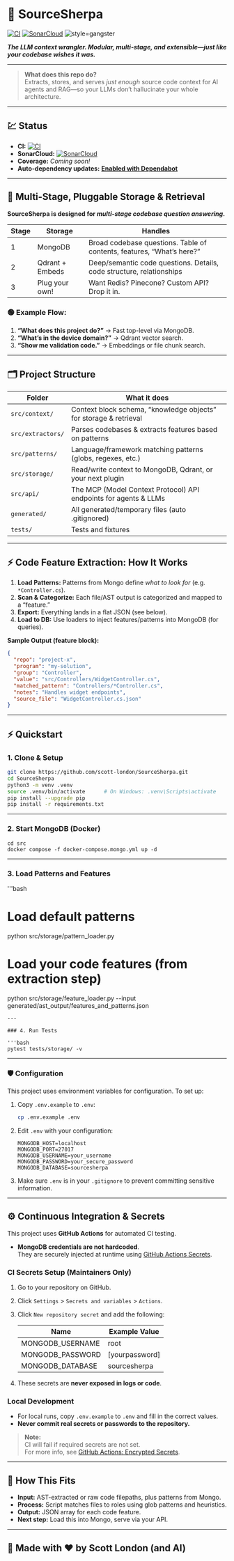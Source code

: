 # 🚀 SourceSherpa

[![CI](https://github.com/scott-london/SourceSherpa/actions/workflows/python-tests.yml/badge.svg)](https://github.com/scott-london/SourceSherpa/actions/workflows/python-tests.yml)
[![SonarCloud](https://sonarcloud.io/api/project_badges/measure?project=scott-london_SourceSherpa&metric=alert_status)](https://sonarcloud.io/summary/new_code?id=scott-london_SourceSherpa)
![style=gangster](https://img.shields.io/badge/style-🧢💎%20gangster-brightgreen)

**_The LLM context wrangler. Modular, multi-stage, and extensible—just like your codebase wishes it was._**

---

> **What does this repo do?**  
> Extracts, stores, and serves _just enough_ source code context for AI agents and RAG—so your LLMs don’t hallucinate your whole architecture.

---

## 💹 Status

- **CI:** [![CI](https://github.com/scott-london/SourceSherpa/actions/workflows/python-tests.yml/badge.svg)](https://github.com/scott-london/SourceSherpa/actions/workflows/python-tests.yml)
- **SonarCloud:** [![SonarCloud](https://sonarcloud.io/api/project_badges/measure?project=scott-london_SourceSherpa&metric=alert_status)](https://sonarcloud.io/summary/new_code?id=scott-london_SourceSherpa)
- **Coverage:** _Coming soon!_
- **Auto-dependency updates:** **[Enabled with Dependabot](https://docs.github.com/en/code-security/dependabot/dependabot-version-updates/about-dependabot-version-updates)**

---

## 🔁 Multi-Stage, Pluggable Storage & Retrieval

**SourceSherpa is designed for _multi-stage codebase question answering_.**

| Stage | Storage     | Handles                                                                                  |
|-------|-------------|------------------------------------------------------------------------------------------|
| 1     | MongoDB     | Broad codebase questions. Table of contents, features, “What’s here?”                    |
| 2     | Qdrant + Embeds | Deep/semantic code questions. Details, code structure, relationships                |
| 3     | Plug your own! | Want Redis? Pinecone? Custom API? Drop it in.                                         |

### 🟢 Example Flow:
1. **“What does this project do?”** → Fast top-level via MongoDB.
2. **“What’s in the device domain?”** → Qdrant vector search.
3. **“Show me validation code.”** → Embeddings or file chunk search.

---

## 🗂️ Project Structure

| Folder           | What it does                                                                                 |
|------------------|---------------------------------------------------------------------------------------------|
| `src/context/`   | Context block schema, “knowledge objects” for storage & retrieval                           |
| `src/extractors/`| Parses codebases & extracts features based on patterns                                      |
| `src/patterns/`  | Language/framework matching patterns (globs, regexes, etc.)                                 |
| `src/storage/`   | Read/write context to MongoDB, Qdrant, or your next plugin                                  |
| `src/api/`       | The MCP (Model Context Protocol) API endpoints for agents & LLMs                            |
| `generated/`     | All generated/temporary files (auto .gitignored)                                            |
| `tests/`         | Tests and fixtures                                                                          |

---

## ⚡️ Code Feature Extraction: How It Works

1. **Load Patterns:** Patterns from Mongo define _what to look for_ (e.g. `*Controller.cs`).
2. **Scan & Categorize:** Each file/AST output is categorized and mapped to a “feature.”
3. **Export:** Everything lands in a flat JSON (see below).
4. **Load to DB:** Use loaders to inject features/patterns into MongoDB (for queries).

**Sample Output (feature block):**

```json
{
  "repo": "project-x",
  "program": "my-solution",
  "group": "Controller",
  "value": "src/Controllers/WidgetController.cs",
  "matched_pattern": "Controllers/*Controller.cs",
  "notes": "Handles widget endpoints",
  "source_file": "WidgetController.cs.json"
}
```

---

## ⚡️ Quickstart

### 1. Clone & Setup

```bash
git clone https://github.com/scott-london/SourceSherpa.git
cd SourceSherpa
python3 -m venv .venv
source .venv/bin/activate      # On Windows: .venv\Scripts\activate
pip install --upgrade pip
pip install -r requirements.txt
```

---

### 2. Start MongoDB (Docker)

```<bash>
cd src
docker compose -f docker-compose.mongo.yml up -d
```
---

### 3. Load Patterns and Features
'''bash
# Load default patterns
python src/storage/pattern_loader.py

# Load your code features (from extraction step)
python src/storage/feature_loader.py --input generated/ast_output/features_and_patterns.json
```
---

### 4. Run Tests

'''bash
pytest tests/storage/ -v
```
---

### 🛡️ Configuration

This project uses environment variables for configuration. To set up:

1. Copy `.env.example` to `.env`:
    ```bash
    cp .env.example .env
    ```
2. Edit `.env` with your configuration:
    ```
    MONGODB_HOST=localhost
    MONGODB_PORT=27017
    MONGODB_USERNAME=your_username
    MONGODB_PASSWORD=your_secure_password
    MONGODB_DATABASE=sourcesherpa
    ```
3. Make sure `.env` is in your `.gitignore` to prevent committing sensitive information.

---

## ⚙️ Continuous Integration & Secrets

This project uses **GitHub Actions** for automated CI testing.

- **MongoDB credentials are not hardcoded**.  
  They are securely injected at runtime using [GitHub Actions Secrets](https://docs.github.com/en/actions/security-guides/encrypted-secrets).

### CI Secrets Setup (Maintainers Only)

1. Go to your repository on GitHub.
2. Click `Settings` > `Secrets and variables` > `Actions`.
3. Click `New repository secret` and add the following:

   | Name               | Example Value      |
   |--------------------|-------------------|
   | MONGODB_USERNAME   | root              |
   | MONGODB_PASSWORD   | [yourpassword]    |
   | MONGODB_DATABASE   | sourcesherpa      |

4. These secrets are **never exposed in logs or code**.

### Local Development

- For local runs, copy `.env.example` to `.env` and fill in the correct values.
- **Never commit real secrets or passwords to the repository.**

> **Note:**  
> CI will fail if required secrets are not set.  
> For more info, see [GitHub Actions: Encrypted Secrets](https://docs.github.com/en/actions/security-guides/encrypted-secrets).

---

## 🧩 How This Fits

- **Input:** AST-extracted or raw code filepaths, plus patterns from Mongo.
- **Process:** Script matches files to roles using glob patterns and heuristics.
- **Output:** JSON array for each code feature.
- **Next step:** Load this into Mongo, serve via your API.

---

## 🤘 Made with ❤️ by Scott London (and AI)